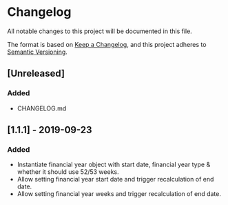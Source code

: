 # Changelog

All notable changes to this project will be documented in this file.

The format is based on [Keep a Changelog](https://keepachangelog.com/en/1.0.0/),
and this project adheres to [Semantic Versioning](https://semver.org/spec/v2.0.0.html).

## [Unreleased]

### Added
- CHANGELOG.md


## [1.1.1] - 2019-09-23

### Added
- Instantiate financial year object with start date, financial year type & whether it should use 52/53 weeks.
- Allow setting financial year start date and trigger recalculation of end date.
- Allow setting financial year weeks and trigger recalculation of end date.
